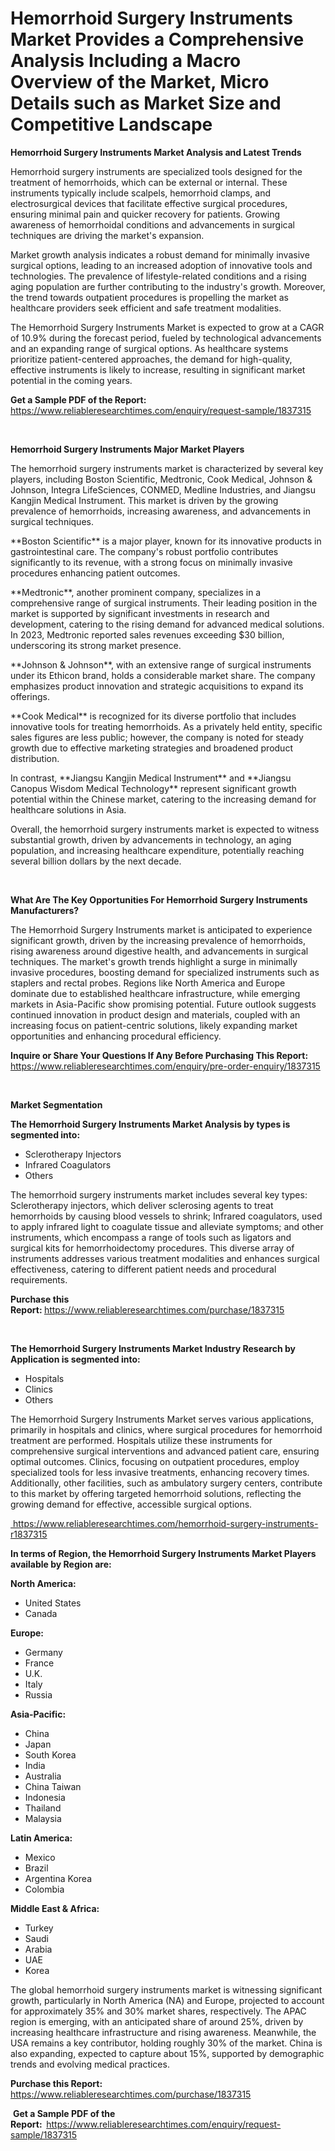 <p><h1>Hemorrhoid Surgery Instruments Market Provides a Comprehensive Analysis Including a Macro Overview of the Market, Micro Details such as Market Size and Competitive Landscape</h1></p><p><strong>Hemorrhoid Surgery Instruments Market Analysis and Latest Trends</strong></p>
<p><p>Hemorrhoid surgery instruments are specialized tools designed for the treatment of hemorrhoids, which can be external or internal. These instruments typically include scalpels, hemorrhoid clamps, and electrosurgical devices that facilitate effective surgical procedures, ensuring minimal pain and quicker recovery for patients. Growing awareness of hemorrhoidal conditions and advancements in surgical techniques are driving the market's expansion.</p><p>Market growth analysis indicates a robust demand for minimally invasive surgical options, leading to an increased adoption of innovative tools and technologies. The prevalence of lifestyle-related conditions and a rising aging population are further contributing to the industry's growth. Moreover, the trend towards outpatient procedures is propelling the market as healthcare providers seek efficient and safe treatment modalities.</p><p>The Hemorrhoid Surgery Instruments Market is expected to grow at a CAGR of 10.9% during the forecast period, fueled by technological advancements and an expanding range of surgical options. As healthcare systems prioritize patient-centered approaches, the demand for high-quality, effective instruments is likely to increase, resulting in significant market potential in the coming years.</p></p>
<p><strong>Get a Sample PDF of the Report:&nbsp;</strong> <a href="https://www.reliableresearchtimes.com/enquiry/request-sample/1837315?utm_campaign=2263&utm_medium=2&utm_source=Github&utm_content=ia&utm_term=16042025&utm_id=hemorrhoid-surgery-instruments">https://www.reliableresearchtimes.com/enquiry/request-sample/1837315</a></p>
<p>&nbsp;</p>
<p><strong>Hemorrhoid Surgery Instruments Major Market Players</strong></p>
<p><p>The hemorrhoid surgery instruments market is characterized by several key players, including Boston Scientific, Medtronic, Cook Medical, Johnson & Johnson, Integra LifeSciences, CONMED, Medline Industries, and Jiangsu Kangjin Medical Instrument. This market is driven by the growing prevalence of hemorrhoids, increasing awareness, and advancements in surgical techniques.</p><p>**Boston Scientific** is a major player, known for its innovative products in gastrointestinal care. The company's robust portfolio contributes significantly to its revenue, with a strong focus on minimally invasive procedures enhancing patient outcomes. </p><p>**Medtronic**, another prominent company, specializes in a comprehensive range of surgical instruments. Their leading position in the market is supported by significant investments in research and development, catering to the rising demand for advanced medical solutions. In 2023, Medtronic reported sales revenues exceeding $30 billion, underscoring its strong market presence.</p><p>**Johnson & Johnson**, with an extensive range of surgical instruments under its Ethicon brand, holds a considerable market share. The company emphasizes product innovation and strategic acquisitions to expand its offerings. </p><p>**Cook Medical** is recognized for its diverse portfolio that includes innovative tools for treating hemorrhoids. As a privately held entity, specific sales figures are less public; however, the company is noted for steady growth due to effective marketing strategies and broadened product distribution.</p><p>In contrast, **Jiangsu Kangjin Medical Instrument** and **Jiangsu Canopus Wisdom Medical Technology** represent significant growth potential within the Chinese market, catering to the increasing demand for healthcare solutions in Asia.</p><p>Overall, the hemorrhoid surgery instruments market is expected to witness substantial growth, driven by advancements in technology, an aging population, and increasing healthcare expenditure, potentially reaching several billion dollars by the next decade.</p></p>
<p>&nbsp;</p>
<p><strong>What Are The Key Opportunities For Hemorrhoid Surgery Instruments Manufacturers?</strong></p>
<p><p>The Hemorrhoid Surgery Instruments market is anticipated to experience significant growth, driven by the increasing prevalence of hemorrhoids, rising awareness around digestive health, and advancements in surgical techniques. The market's growth trends highlight a surge in minimally invasive procedures, boosting demand for specialized instruments such as staplers and rectal probes. Regions like North America and Europe dominate due to established healthcare infrastructure, while emerging markets in Asia-Pacific show promising potential. Future outlook suggests continued innovation in product design and materials, coupled with an increasing focus on patient-centric solutions, likely expanding market opportunities and enhancing procedural efficiency.</p></p>
<p><strong>Inquire or Share Your Questions If Any Before Purchasing This Report:</strong> <a href="https://www.reliableresearchtimes.com/enquiry/pre-order-enquiry/1837315?utm_campaign=2263&utm_medium=2&utm_source=Github&utm_content=ia&utm_term=16042025&utm_id=hemorrhoid-surgery-instruments">https://www.reliableresearchtimes.com/enquiry/pre-order-enquiry/1837315</a></p>
<p>&nbsp;</p>
<p><strong>Market Segmentation</strong></p>
<p><strong>The Hemorrhoid Surgery Instruments Market Analysis by types is segmented into:</strong></p>
<p><ul><li>Sclerotherapy Injectors</li><li>Infrared Coagulators</li><li>Others</li></ul></p>
<p><p>The hemorrhoid surgery instruments market includes several key types: Sclerotherapy injectors, which deliver sclerosing agents to treat hemorrhoids by causing blood vessels to shrink; Infrared coagulators, used to apply infrared light to coagulate tissue and alleviate symptoms; and other instruments, which encompass a range of tools such as ligators and surgical kits for hemorrhoidectomy procedures. This diverse array of instruments addresses various treatment modalities and enhances surgical effectiveness, catering to different patient needs and procedural requirements.</p></p>
<p><strong>Purchase this Report:&nbsp;</strong><a href="https://www.reliableresearchtimes.com/purchase/1837315?utm_campaign=2263&utm_medium=2&utm_source=Github&utm_content=ia&utm_term=16042025&utm_id=hemorrhoid-surgery-instruments">https://www.reliableresearchtimes.com/purchase/1837315</a></p>
<p>&nbsp;</p>
<p><strong>The Hemorrhoid Surgery Instruments Market Industry Research by Application is segmented into:</strong></p>
<p><ul><li>Hospitals</li><li>Clinics</li><li>Others</li></ul></p>
<p><p>The Hemorrhoid Surgery Instruments Market serves various applications, primarily in hospitals and clinics, where surgical procedures for hemorrhoid treatment are performed. Hospitals utilize these instruments for comprehensive surgical interventions and advanced patient care, ensuring optimal outcomes. Clinics, focusing on outpatient procedures, employ specialized tools for less invasive treatments, enhancing recovery times. Additionally, other facilities, such as ambulatory surgery centers, contribute to this market by offering targeted hemorrhoid solutions, reflecting the growing demand for effective, accessible surgical options.</p></p>
<p><a href="https://www.reliableresearchtimes.com/hemorrhoid-surgery-instruments-r1837315?utm_campaign=2263&utm_medium=2&utm_source=Github&utm_content=ia&utm_term=16042025&utm_id=hemorrhoid-surgery-instruments">&nbsp;https://www.reliableresearchtimes.com/hemorrhoid-surgery-instruments-r1837315</a></p>
<p><strong>In terms of Region, the Hemorrhoid Surgery Instruments Market Players available by Region are:</strong></p>
<p>
    <p> <strong> North America: </strong>
        <ul>
            <li>United States</li>
            <li>Canada</li>
        </ul>
        </p> 
    <p> <strong> Europe: </strong>
        <ul>
            <li>Germany</li>
            <li>France</li>
            <li>U.K.</li>
            <li>Italy</li>
            <li>Russia</li>
        </ul>
        </p> 
    <p> <strong> Asia-Pacific: </strong>
        <ul>
            <li>China</li>
            <li>Japan</li>
            <li>South Korea</li>
            <li>India</li>
            <li>Australia</li>
            <li>China Taiwan</li>
            <li>Indonesia</li>
            <li>Thailand</li>
            <li>Malaysia</li>
        </ul>
        </p> 
    <p> <strong> Latin America: </strong>
        <ul>
            <li>Mexico</li>
            <li>Brazil</li>
            <li>Argentina Korea</li>
            <li>Colombia</li>
        </ul>
        </p> 
    <p> <strong> Middle East & Africa: </strong>
        <ul>
            <li>Turkey</li>
            <li>Saudi</li>
            <li>Arabia</li>
            <li>UAE</li>
            <li>Korea</li>
        </ul>
    </p>
    </p>
<p><p>The global hemorrhoid surgery instruments market is witnessing significant growth, particularly in North America (NA) and Europe, projected to account for approximately 35% and 30% market shares, respectively. The APAC region is emerging, with an anticipated share of around 25%, driven by increasing healthcare infrastructure and rising awareness. Meanwhile, the USA remains a key contributor, holding roughly 30% of the market. China is also expanding, expected to capture about 15%, supported by demographic trends and evolving medical practices.</p></p>
<p><strong>Purchase this Report: </strong><a href="https://www.reliableresearchtimes.com/purchase/1837315?utm_campaign=2263&utm_medium=2&utm_source=Github&utm_content=ia&utm_term=16042025&utm_id=hemorrhoid-surgery-instruments">https://www.reliableresearchtimes.com/purchase/1837315</a></p>
<p>&nbsp;<strong>Get a Sample PDF of the Report:&nbsp;&nbsp;</strong><a href="https://www.reliableresearchtimes.com/enquiry/request-sample/1837315?utm_campaign=2263&utm_medium=2&utm_source=Github&utm_content=ia&utm_term=16042025&utm_id=hemorrhoid-surgery-instruments">https://www.reliableresearchtimes.com/enquiry/request-sample/1837315</a></p>
<p><strong></strong></p>
<p><p></p><p></p><p></p></p>